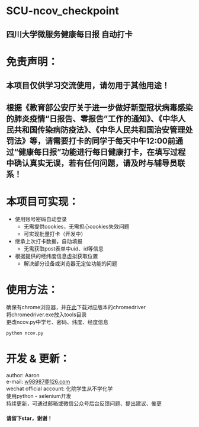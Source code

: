 SCU-ncov_checkpoint
====
四川大学微服务健康每日报 自动打卡
----


# 免责声明：
## 本项目仅供学习交流使用，请勿用于其他用途！
## 根据《教育部公安厅关于进一步做好新型冠状病毒感染的肺炎疫情“日报告、零报告”工作的通知》、《中华人民共和国传染病防疫法》、《中华人民共和国治安管理处罚法》等，请需要打卡的同学于每天中午12:00前通过“健康每日报”功能进行每日健康打卡，在填写过程中确认真实无误，若有任何问题，请及时与辅导员联系！

# 本项目可实现：
* 使用账号密码自动登录
  * 无需提供cookies，无需担心cookies失效问题
  * 可实现批量打卡（开发中）
* 继承上次打卡数据，自动填报
  * 无需获取post表单中uid、id等信息
* 根据提供的经纬度信息虚拟获取位置
  * 解决部分设备或浏览器无定位功能的问题

# 使用方法：
确保有chrome浏览器，并[在此](http://npm.taobao.org/mirrors/chromedriver/)下载对应版本的chromedriver <br>
将chromedriver.exe放入tools目录 <br>
更改ncov.py中学号、密码、纬度、经度信息
```
python ncov.py
```

# 开发 & 更新：
author: Aaron <br>
e-mail: w98987@126.com <br>
wechat official account: 化院学生从不学化学 <br>
使用python - selenium开发 <br>
持续更新，可通过邮箱或微信公众号后台反馈问题、提出建议、催更 <br>
#### 请留下star，谢谢！
